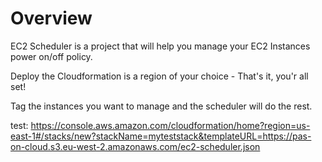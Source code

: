# Overview

EC2 Scheduler is a project that will help you manage your EC2 Instances power on/off policy.

Deploy the Cloudformation is a region of your choice - That's it, you'r all set!

Tag the instances you want to manage and the scheduler will do the rest.

test: https://console.aws.amazon.com/cloudformation/home?region=us-east-1#/stacks/new?stackName=myteststack&templateURL=https://pas-on-cloud.s3.eu-west-2.amazonaws.com/ec2-scheduler.json
